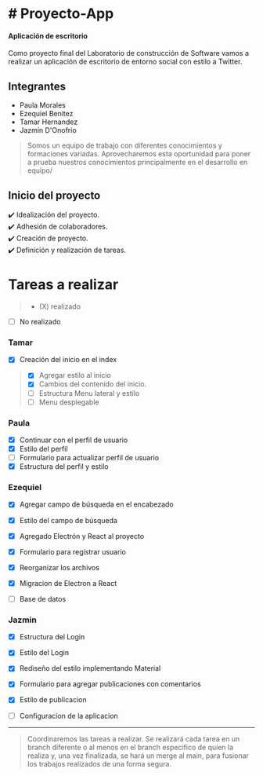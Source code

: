 # # Proyecto-App 
#### Aplicación de escritorio

Como proyecto final del Laboratorio de construcción de Software vamos a realizar un aplicación de escritorio de entorno social con estilo a Twitter.

## Integrantes

- Paula Morales
- Ezequiel Benitez
- Tamar Hernandez
- Jazmín D'Onofrio

> Somos un equipo de trabajo con diferentes conocimientos y formaciones variadas. Aprovecharemos esta oportunidad para poner a prueba nuestros conocimientos principalmente en el desarrollo en equipo/

## Inicio del proyecto

✔️  Idealización del proyecto.  
✔️  Adhesión de colaboradores.  
✔️  Creación de proyecto.  
✔️  Definición y realización de tareas. 


# Tareas a realizar
> - (X) realizado
- [ ] No realizado

### Tamar

 - [x] Creación del inicio en el index
> - [x] Agregar estilo al inicio
> - [x] Cambios del contenido del inicio.
> - [ ] Estructura Menu lateral y estilo
> - [ ] Menu desplegable


### Paula
 - [x] Continuar con el perfil de usuario
- [x] Estilo del perfil
- [ ] Formulario para actualizar perfil de usuario
- [x] Estructura del perfil y estilo

### Ezequiel
 - [x] Agregar campo de búsqueda en el encabezado
 - [x] Estilo del campo de búsqueda
 - [x] Agregado Electrón  y React al proyecto
 - [x]  Formulario para registrar usuario
 - [x]  Reorganizar los archivos
 - [x]  Migracion de Electron a React
 - [ ]  Base de datos
 
   
###  Jazmin 
 - [x] Estructura del Login
 - [x] Estilo del Login
 - [x] Rediseño del estilo implementando Material
 - [x] Formulario para agregar publicaciones con comentarios
 - [x] Estilo de publicacion 
 - [ ]  Configuracion de la aplicacion



------------

> Coordinaremos las tareas a realizar. Se realizará cada tarea en un branch diferente o al menos en el branch  especifico de quien la realiza y, una vez finalizada, se hará un merge al main, para fusionar los trabajos realizados de una forma segura.

